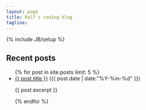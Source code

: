 ```yaml
---
layout: page
title: Ralf's coding blog
tagline: 
---
```

{% include JB/setup %}

## Recent posts

<ul class="posts">
{% for post in site.posts limit: 5 %}
  <div class="post_info">
    <li>
            <a href="{{ post.url }}">{{ post.title }}</a>
            <span>({{ post.date | date:"%Y-%m-%d" }})</span>
    </li>
    <p> {{ post.excerpt }} </p>
    </div>
  {% endfor %}
</ul>


